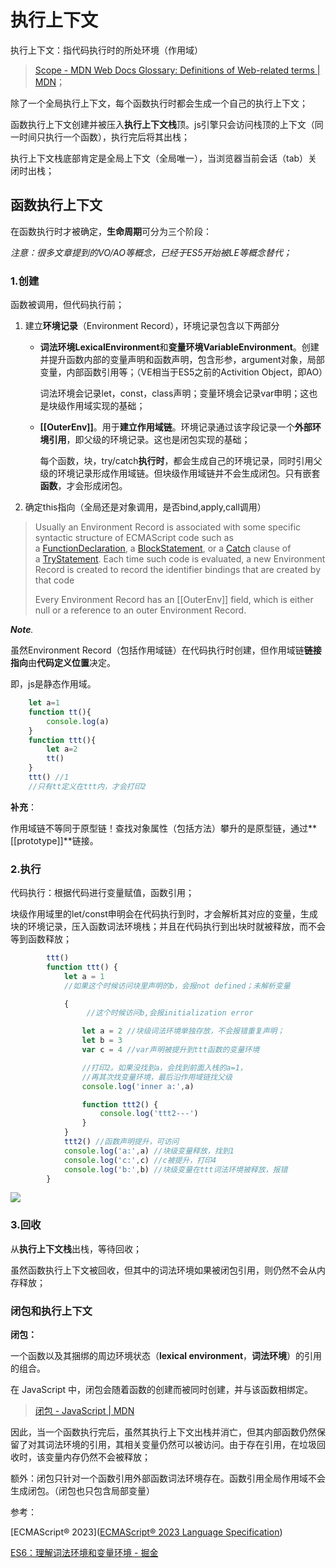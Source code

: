 # 执行上下文

执行上下文：指代码执行时的所处环境（作用域）

> [Scope - MDN Web Docs Glossary: Definitions of Web-related terms | MDN](https://developer.mozilla.org/en-US/docs/Glossary/Scope)；

除了一个全局执行上下文，每个函数执行时都会生成一个自己的执行上下文；

函数执行上下文创建并被压入**执行上下文栈**顶。js引擎只会访问栈顶的上下文（同一时间只执行一个函数），执行完后将其出栈；

执行上下文栈底部肯定是全局上下文（全局唯一），当浏览器当前会话（tab）关闭时出栈；

## 函数执行上下文

在函数执行时才被确定，**生命周期**可分为三个阶段：

*注意：很多文章提到的VO/AO等概念，已经于ES5开始被LE等概念替代；*

### 1.创建

函数被调用，但代码执行前；

1. 建立**环境记录**（Environment Record），环境记录包含以下两部分

   - **词法环境LexicalEnvironment**和**变量环境VariableEnvironment**。创建并提升函数内部的变量声明和函数声明，包含形参，argument对象，局部变量，内部函数引用等；（VE相当于ES5之前的Activition Object，即AO）

     词法环境会记录let，const，class声明；变量环境会记录var申明；这也是块级作用域实现的基础；    

   - **[[OuterEnv]]**。用于**建立作用域链**。环境记录通过该字段记录一个**外部环境引用**，即父级的环境记录。这也是闭包实现的基础；

     每个函数，块，try/catch**执行时**，都会生成自己的环境记录，同时引用父级的环境记录形成作用域链。但块级作用域链并不会生成闭包。只有嵌套**函数**，才会形成闭包。

2. 确定this指向（全局还是对象调用，是否bind,apply,call调用）

> Usually an Environment Record is associated with some specific syntactic structure of ECMAScript code such as a [FunctionDeclaration](https://262.ecma-international.org/14.0/?_gl=1*7w4cm6*_ga*MTIxMjEzNjQwLjE3MTE0NjUxMzk.*_ga_TDCK4DWEPP*MTcxMTUzMzcwMS4yLjAuMTcxMTUzMzcwMS4wLjAuMA..#prod-FunctionDeclaration), a [BlockStatement](https://262.ecma-international.org/14.0/?_gl=1*7w4cm6*_ga*MTIxMjEzNjQwLjE3MTE0NjUxMzk.*_ga_TDCK4DWEPP*MTcxMTUzMzcwMS4yLjAuMTcxMTUzMzcwMS4wLjAuMA..#prod-BlockStatement), or a [Catch](https://262.ecma-international.org/14.0/?_gl=1*7w4cm6*_ga*MTIxMjEzNjQwLjE3MTE0NjUxMzk.*_ga_TDCK4DWEPP*MTcxMTUzMzcwMS4yLjAuMTcxMTUzMzcwMS4wLjAuMA..#prod-Catch) clause of a [TryStatement](https://262.ecma-international.org/14.0/?_gl=1*7w4cm6*_ga*MTIxMjEzNjQwLjE3MTE0NjUxMzk.*_ga_TDCK4DWEPP*MTcxMTUzMzcwMS4yLjAuMTcxMTUzMzcwMS4wLjAuMA..#prod-TryStatement). Each time such code is evaluated, a new Environment Record is created to record the identifier bindings that are created by that code
>
> Every Environment Record has an [[OuterEnv]] field, which is either null or a reference to an outer Environment Record.



***Note**.*

虽然Environment Record（包括作用域链）在代码执行时创建，但作用域链**链接指向**由**代码定义位置**决定。

即，js是静态作用域。

```js
    let a=1
    function tt(){
        console.log(a)
    }
    function ttt(){
        let a=2
        tt()
    }
    ttt() //1
	//只有tt定义在ttt内，才会打印2
```

**补充**：

作用域链不等同于原型链！查找对象属性（包括方法）攀升的是原型链，通过**[[prototype]]**链接。



### 2.执行

代码执行：根据代码进行变量赋值，函数引用；

块级作用域里的let/const申明会在代码执行到时，才会解析其对应的变量，生成块的环境记录，压入函数词法环境栈；并且在代码执行到出块时就被释放，而不会等到函数释放；

```js
        ttt()
        function ttt() {
            let a = 1
            //如果这个时候访问块里声明的b，会报not defined；未解析变量

            {
                 //这个时候访问b,会报initialization error

                let a = 2 //块级词法环境单独存放，不会报错重复声明；
                let b = 3
                var c = 4 //var声明被提升到ttt函数的变量环境

                //打印2。如果没找到a，会找到前面入栈的a=1，
                //再其次找变量环境，最后沿作用域链找父级
                console.log('inner a:',a)

                function ttt2() {
                    console.log('ttt2---')
                }
            }
            ttt2() //函数声明提升，可访问
            console.log('a:',a) //块级变量释放，找到1
            console.log('c:',c) //c被提升，打印4
            console.log('b:',b) //块级变量在ttt词法环境被释放，报错
        }
```

![](C:\Users\JHao\AppData\Roaming\marktext\images\2024-03-29-21-28-38-image.png)

### 3.回收

从**执行上下文栈**出栈，等待回收；

虽然函数执行上下文被回收，但其中的词法环境如果被闭包引用，则仍然不会从内存释放；



### 闭包和执行上下文

**闭包：**

一个函数以及其捆绑的周边环境状态（**lexical environment**，**词法环境**）的引用的组合。

在 JavaScript 中，闭包会随着函数的创建而被同时创建，并与该函数相绑定。

> [闭包 - JavaScript | MDN](https://developer.mozilla.org/zh-CN/docs/Web/JavaScript/Closures)

因此，当一个函数执行完后，虽然其执行上下文出栈并消亡，但其内部函数仍然保留了对其词法环境的引用，其相关变量仍然可以被访问。由于存在引用，在垃圾回收时，该变量内存仍然不会被释放；

额外：闭包只针对一个函数引用外部函数词法环境存在。函数引用全局作用域不会生成闭包。（闭包也只包含局部变量）

参考：

[ECMAScript® 2023]([ECMAScript® 2023 Language&nbsp;Specification](https://262.ecma-international.org/14.0/?_gl=1*7w4cm6*_ga*MTIxMjEzNjQwLjE3MTE0NjUxMzk.*_ga_TDCK4DWEPP*MTcxMTUzMzcwMS4yLjAuMTcxMTUzMzcwMS4wLjAuMA..#active-function-object))

[ES6：理解词法环境和变量环境 - 掘金](https://juejin.cn/post/7116095340859621412)
